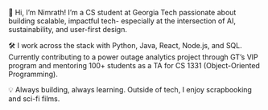 👋 Hi, I’m Nimrath! I’m a CS student at Georgia Tech passionate about building scalable, impactful tech- especially at the intersection of AI, sustainability, and user-first design.

🛠️ I work across the stack with Python, Java, React, Node.js, and SQL. Currently contributing to a power outage analytics project through GT’s VIP program and mentoring 100+ students as a TA for CS 1331 (Object-Oriented Programming).

💡 Always building, always learning. Outside of tech, I enjoy scrapbooking and sci-fi films.

<!--
### 📊 GitHub Stats

![Top Languages](https://github-readme-stats.vercel.app/api/top-langs/?username=nimrathk&layout=compact&theme=tokyonight)

**nimrathk/nimrathk** is a ✨ _special_ ✨ repository because its `README.md` (this file) appears on your GitHub profile.

Here are some ideas to get you started:

- 🔭 I’m currently working on ...
- 🌱 I’m currently learning ...
- 👯 I’m looking to collaborate on ...
- 🤔 I’m looking for help with ...
- 💬 Ask me about ...
- 📫 How to reach me: ...
- 😄 Pronouns: ...
- ⚡ Fun fact: ...
-->
